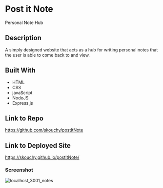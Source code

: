 # Post it Note
Personal Note Hub

## Description
A simply designed website that acts as a hub for writing personal notes that the user is able to come back to and view.

## Built With
* HTML
* CSS
* javaScript
* NodeJS
* Express.js

## Link to Repo
https://github.com/skouchy/postItNote

## Link to Deployed Site
https://skouchy.github.io/postItNote/

### Screenshot
![localhost_3001_notes](https://user-images.githubusercontent.com/119292219/227469694-3d4b89be-c22b-4917-9aac-eac8f74f20fe.png)
